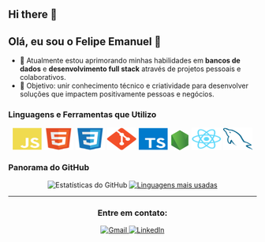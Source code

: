 ## Hi there 👋

<!--
**Felipemanuell/Felipemanuell** is a ✨ _special_ ✨ repository because its `README.md` (this file) appears on your GitHub profile.

Here are some ideas to get you started:

- 🔭 I’m currently working on ...
- 🌱 I’m currently learning ...
- 👯 I’m looking to collaborate on ...
- 🤔 I’m looking for help with ...
- 💬 Ask me about ...
- 📫 How to reach me: ...
- 😄 Pronouns: ...
- ⚡ Fun fact: ...
-->
## Olá, eu sou o Felipe Emanuel 👋
- 🔭 Atualmente estou aprimorando minhas habilidades em **bancos de dados** e **desenvolvimento full stack** através de projetos pessoais e colaborativos.  
- 🎯 Objetivo: unir conhecimento técnico e criatividade para desenvolver soluções que impactem positivamente pessoas e negócios.  

### Linguagens e Ferramentas que Utilizo
<p align="center">
  <img alt="JavaScript" height="45" width="60" src="https://raw.githubusercontent.com/devicons/devicon/master/icons/javascript/javascript-plain.svg">
  <img alt="HTML5" height="45" width="60" src="https://raw.githubusercontent.com/devicons/devicon/master/icons/html5/html5-original.svg">
  <img alt="CSS3" height="45" width="60" src="https://raw.githubusercontent.com/devicons/devicon/master/icons/css3/css3-original.svg">
  <img alt="Git" height="45" width="60" src="https://raw.githubusercontent.com/devicons/devicon/master/icons/git/git-original.svg">
  <img alt="TypeScript" height="45" width="60" src="https://raw.githubusercontent.com/devicons/devicon/master/icons/typescript/typescript-original.svg">
  <img alt="Node.js" height="40" width="40" src="https://raw.githubusercontent.com/devicons/devicon/master/icons/nodejs/nodejs-original.svg">
  <img alt="React" height="45" width="60" src="https://raw.githubusercontent.com/devicons/devicon/master/icons/react/react-original.svg">
  <img alt="MySQL" height="45" width="60" src="https://raw.githubusercontent.com/devicons/devicon/master/icons/mysql/mysql-original.svg">
</p>

### Panorama do GitHub
<div align="center"; gap=25px>
  <picture>
    <source
      srcset="https://github-readme-stats.vercel.app/api?username=FELIPEMANUELL&show_icons=true&theme=github_dark"
      media="(prefers-color-scheme: dark)"
    />
    <source
      srcset="https://github-readme-stats.vercel.app/api?username=FELIPEMANUELL&show_icons=true&rank_icon=github"
      media="(prefers-color-scheme: light), (prefers-color-scheme: no-preference)"
    />
    <img src="https://github-readme-stats.vercel.app/api?username=FELIPEMANUELL&show_icons=true" alt="Estatísticas do GitHub" />
  </picture>

  <a href="https://github.com/Felipemanuell" target="_blank">
    <img height="200" src="https://github-readme-stats.vercel.app/api/top-langs?username=FELIPEMANUELL&layout=compact&langs_count=8&card_width=320&theme=github_dark" alt="Linguagens mais usadas" />
  </a>
</div>

---
<div align="center">
  <h3>Entre em contato:</h3>
  <a href="fe80648@gmail.com" target="_blank" class="badge">
    <img width="80" src="https://img.shields.io/badge/Gmail-D14836?style=for-the-badge&logo=gmail&logoColor=fff" alt="Gmail"/>
  </a>
  
  <a href="https://www.linkedin.com/in/felipe-emanuel-a8070a27b" target="_blank" class="badge">
    <img width="83" src="https://img.shields.io/badge/LinkedIn-0077B5?style=for-the-badge&logo=linkedin&logoColor=fff" alt="LinkedIn"/>
  </a>
</div>